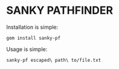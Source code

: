 # SANKY PATHFINDER

Installation is simple:

`gem install sanky-pf`

Usage is simple:

`sanky-pf escaped\ path\ to/file.txt`
